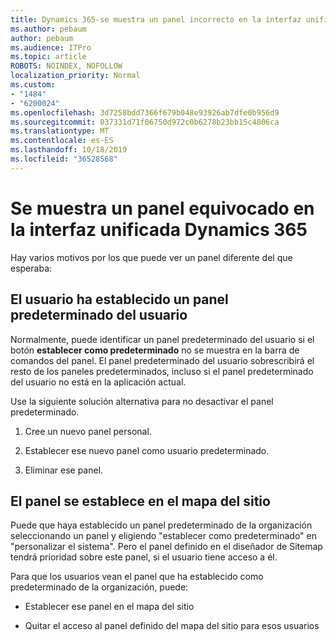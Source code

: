 ```yaml
---
title: Dynamics 365-se muestra un panel incorrecto en la interfaz unificada Dynamics 365
ms.author: pebaum
author: pebaum
ms.audience: ITPro
ms.topic: article
ROBOTS: NOINDEX, NOFOLLOW
localization_priority: Normal
ms.custom:
- "1484"
- "6200024"
ms.openlocfilehash: 3d7258bdd7366f679b048e93926ab7dfe0b956d9
ms.sourcegitcommit: 037331d71f06750d972c0b6278b23bb15c4806ca
ms.translationtype: MT
ms.contentlocale: es-ES
ms.lasthandoff: 10/18/2019
ms.locfileid: "36528568"
---
```

# <a name="wrong-dashboard-shows-in-dynamics-365-unified-interface"></a>Se muestra un panel equivocado en la interfaz unificada Dynamics 365

Hay varios motivos por los que puede ver un panel diferente del que esperaba:

## <a name="the-user-has-set-a-user-default-dashboard"></a>El usuario ha establecido un panel predeterminado del usuario 

Normalmente, puede identificar un panel predeterminado del usuario si el botón **establecer como predeterminado** no se muestra en la barra de comandos del panel. El panel predeterminado del usuario sobrescribirá el resto de los paneles predeterminados, incluso si el panel predeterminado del usuario no está en la aplicación actual.

Use la siguiente solución alternativa para no desactivar el panel predeterminado.

1. Cree un nuevo panel personal.

2. Establecer ese nuevo panel como usuario predeterminado.

3. Eliminar ese panel.

## <a name="the-dashboard-is-set-in-the-sitemap"></a>El panel se establece en el mapa del sitio

Puede que haya establecido un panel predeterminado de la organización seleccionando un panel y eligiendo "establecer como predeterminado" en "personalizar el sistema". Pero el panel definido en el diseñador de Sitemap tendrá prioridad sobre este panel, si el usuario tiene acceso a él.

Para que los usuarios vean el panel que ha establecido como predeterminado de la organización, puede:

* Establecer ese panel en el mapa del sitio

* Quitar el acceso al panel definido del mapa del sitio para esos usuarios

